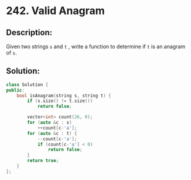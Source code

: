 # 242. Valid Anagram

## Description:

Given two strings `s` and `t` , write a function to determine if `t` is an anagram of `s`.

## Solution:

```c++
class Solution {
public:
    bool isAnagram(string s, string t) {
        if (s.size() != t.size())
            return false;

        vector<int> count(26, 0);
        for (auto &c : s)
            ++count[c-'a'];
        for (auto &c : t) {
            --count[c-'a'];
            if (count[c-'a'] < 0)
                return false;
        }
        return true;
    }
};
```

<!-- remark：

-  -->
